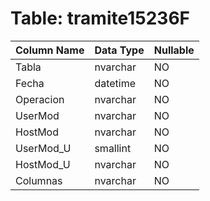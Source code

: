 # Table: tramite15236F

| Column Name | Data Type | Nullable |
|-------------|-----------|----------|
| Tabla | nvarchar | NO |
| Fecha | datetime | NO |
| Operacion | nvarchar | NO |
| UserMod | nvarchar | NO |
| HostMod | nvarchar | NO |
| UserMod_U | smallint | NO |
| HostMod_U | nvarchar | NO |
| Columnas | nvarchar | NO |
